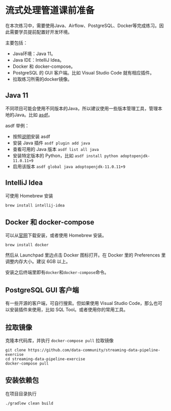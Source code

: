# 流式处理管道课前准备

在本次练习中，需要使用Java、Airflow、PostgreSQL、Docker等完成练习。因此需要学员提前配置好开发环境。

主要包括：
* Java环境：Java 11。
* Java IDE：IntelliJ Idea。
* Docker 和 docker-compose。
* PostgreSQL 的 GUI 客户端。比如 Visual Studio Code 就有相应插件。
* 拉取练习所需的docker镜像。

## Java 11

不同项目可能会使用不同版本的Java，所以建议使用一些版本管理工具，管理本地的Java。比如 [asdf](https://asdf-vm.com/)。

asdf 举例：
* 按照[说明](https://asdf-vm.com/#/core-manage-asdf)安装 asdf
* 安装 Java 插件 `asdf plugin add java`
* 查看可用的 Java 版本 `asdf list all java`
* 安装特定版本的 Python，比如 `asdf install python adoptopenjdk-11.0.11+9`
* 启用该版本 `asdf global java adoptopenjdk-11.0.11+9`

## IntelliJ Idea

可使用 Homebrew 安装

```
brew install intellij-idea
```

## Docker 和 docker-compose

可以从[官网](https://docs.docker.com/docker-for-mac/install/)下载安装，或者使用 Homebrew 安装。

```
brew install docker
```

然后从 Launchpad 里边点击 Docker 图标打开。在 Docker 里的 Preferences 里调整内存大小。建议 6GB 以上。

安装之后终端里即有`docker`和`docker-compose`命令。

## PostgreSQL GUI 客户端

有一些开源的客户端，可自行搜索。但如果使用 Visual Studio Code，那么也可以安装插件来使用，比如 SQL Tool。或者使用你的常用工具。

## 拉取镜像

克隆本代码库，并执行 `docker-compose pull` 拉取镜像

```
git clone https://github.com/data-community/streaming-data-pipeline-exercise
cd streaming-data-pipeline-exercise
docker-compose pull
```

## 安装依赖包

在项目目录执行

```
./gradlew clean build
```

